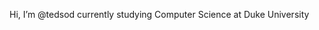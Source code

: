 Hi, I’m @tedsod currently studying Computer Science at Duke University

<!---
tedsod/tedsod is a ✨ special ✨ repository because its `README.md` (this file) appears on your GitHub profile.
You can click the Preview link to take a look at your changes.
--->
